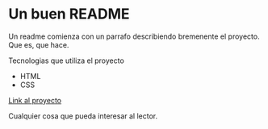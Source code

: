 # Un buen README

Un readme comienza con un parrafo describiendo bremenente el proyecto. Que es, que hace. 

Tecnologias que utiliza el proyecto
- HTML
- CSS

[Link al proyecto](https://comic-ada.netlify.app/)

Cualquier cosa que pueda interesar al lector. 

